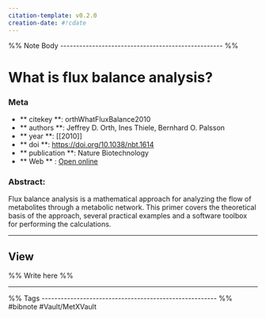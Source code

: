 ```yaml
---
citation-template: v0.2.0
creation-date: #!cdate
---
```


%% Note Body --------------------------------------------------- %%
# What is flux balance analysis?

### Meta
- ** citekey **: orthWhatFluxBalance2010
- ** authors **: Jeffrey D. Orth, Ines Thiele, Bernhard O. Palsson
- ** year **: [[2010]]
- ** doi **: https://doi.org/10.1038/nbt.1614
- ** publication **: Nature Biotechnology
- ** Web ** : [Open online](http://dx.doi.org/10.1038/nbt.1614)


### Abstract:
Flux balance analysis is a mathematical approach for analyzing the flow of metabolites through a metabolic network. This primer covers the theoretical basis of the approach, several practical examples and a software toolbox for performing the calculations.

___

## View

%% Write here %%





___
%% Tags  ------------------------------------------------------- %%
#bibnote
#Vault/MetXVault 
